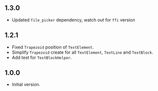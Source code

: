 ## 1.3.0

- Updated `file_picker` dependency, watch out for `ffi` version

## 1.2.1

- Fixed `Trapezoid` position of `TextElement`.
- Simplify `Trapezoid` create for all `TextElement`, `TextLine` and `TextBlock`.
- Add test for `TextBlockHelper`.

## 1.0.0

- Initial version.